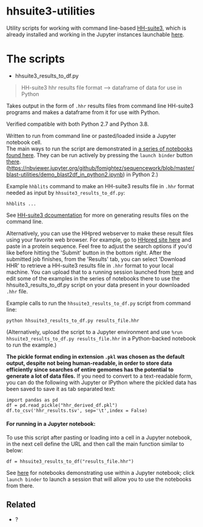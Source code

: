 # hhsuite3-utilities

Utility scripts for working with command line-based [HH-suite3](https://github.com/soedinglab/hh-suite/wiki), which is already installed and working in the Jupyter instances launchable [here](https://github.com/fomightez/hhsuite3-binder).

# The scripts

* hhsuite3_results_to_df.py
> HH-suite3 hhr results file format --> dataframe of data for use in Python

Takes output in the form of `.hhr` results files from command line HH-suite3 programs and makes a dataframe from it for use with Python.

Verified compatible with both Python 2.7 and Python 3.8.

Written to run from command line or pasted/loaded inside a Jupyter notebook cell.  
The main ways to run the script are demonstrated in [a series of notebooks found here](https://github.com/fomightez/hhsuite3-binder). They can be run actively by pressing the `launch binder` button [there](https://github.com/fomightez/hhsuite3-binder). (https://nbviewer.jupyter.org/github/fomightez/sequencework/blob/master/blast-utilities/demo_blast2df_in_python2.ipynb) in Python 2.)


Example `hhblits` command to make an HH-suite3 results file in `.hhr` format needed as input by `hhsuite3_results_to_df.py`:
```
hhblits ...
```

See [HH-suite3 dcoumentation](https://github.com/soedinglab/hh-suite/wiki) for more on generating results files on the command line.

Alternatively, you can use the HHpred webserver to make these result files using your favorite web browser. For example, go to [HHpred site here](https://toolkit.tuebingen.mpg.de/tools/hhpred) and paste in a protein sequence. Feel free to adjust the search options if you'd like before hitting the 'Submit' button in the bottom right. After the submitted job finishes, from the 'Results' tab, you can select 'Download HHR' to retrieve a HH-suite3 results file in `.hhr` format to your local machine. You can upload that to a running session launched from [here](https://github.com/fomightez/hhsuite3-binder) and edit some of the examples in the series of notebooks there to use the hhsuite3_results_to_df.py script on your data present in your downloaded `.hhr` file.


Example calls to run the `hhsuite3_results_to_df.py` script from command line:
```
python hhsuite3_results_to_df.py results_file.hhr
```

(Alternatively, upload the script to a Jupyter environment and use `%run hhsuite3_results_to_df.py results_file.hhr` in a Python-backed notebook to run the example.)


**The pickle format ending in extension `.pkl` was chosen as the default output, despite not being human-readable, in order to store data efficiently since searches of entire gemomes has the potential to generate a lot of data files.** If you need to convert to a text-readable form, you can do the following with Jupyter or IPython where the pickled data has been saved to save it as tab separated text:

    import pandas as pd
    df = pd.read_pickle("hhr_derived_df.pkl")
    df.to_csv('hhr_results.tsv', sep='\t',index = False) 



#### For running in a Jupyter notebook:

To use this script after pasting or loading into a cell in a Jupyter notebook, in the next cell define the URL and then call the main function similar to below:
```
df = hhsuite3_results_to_df("results_file.hhr")
```
See [here](https://github.com/fomightez/hhsuite3-binder) for notebooks demonstrating use within a Jupyter notebook; click `launch binder` to launch a session that will allow you to use the notebooks from there.


Related
-------

- ?
